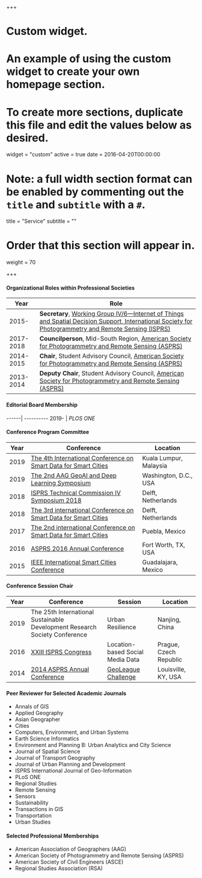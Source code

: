 +++
# Custom widget.
# An example of using the custom widget to create your own homepage section.
# To create more sections, duplicate this file and edit the values below as desired.
widget = "custom"
active = true
date = 2016-04-20T00:00:00

# Note: a full width section format can be enabled by commenting out the `title` and `subtitle` with a `#`.
title = "Service"
subtitle = ""

# Order that this section will appear in.
weight = 70

+++

#### Organizational Roles within Professional Societies
Year         | Role
-------------| ------------- 
2015-        | **Secretary**, [Working Group IV/6—Internet of Things and Spatial Decision Support, International Society for Photogrammetry and Remote Sensing (ISPRS)](http://www2.isprs.org/commissions/comm4/wg6.html)
2017- 2018   | **Councilperson**, Mid-South Region, [American Society for Photogrammetry and Remote Sensing (ASPRS)](https://www.asprs.org/)
2014-2015    | **Chair**, Student Advisory Council, [American Society for Photogrammetry and Remote Sensing (ASPRS)](https://www.asprs.org/)
2013-2014    | **Deputy Chair**, Student Advisory Council, [American Society for Photogrammetry and Remote Sensing (ASPRS)](https://www.asprs.org/)

#### Editorial Board Membership
------| ----------
2019- | *PLOS ONE*


#### Conference Program Committee
Year| Conference|Location
----| ----------|-------- 
2019|[The 4th International Conference on Smart Data for Smart Cities](https://www.geoinfo.utm.my/sdsc2019/)|Kuala Lumpur, Malaysia
2019|[The 2nd AAG GeoAI and Deep Learning Symposium](https://www.acsu.buffalo.edu/~yhu42/files/2019_AAG_GeoAI_Symposium.pdf)|Washington, D.C., USA
2018|[ISPRS Technical Commission IV Symposium 2018](http://www.isprs.org/tc4-symposium2018/)|Delft, Netherlands
2018|[The 3rd international Conference on Smart Data for Smart Cities](http://sdsc2018.hft-stuttgart.de/)|Delft, Netherlands
2017|[The 2nd international Conference on Smart Data for Smart Cities](http://ing.pue.itesm.mx/udms2017/)|Puebla, Mexico
2016|[ASPRS 2016 Annual Conference](http://conferences.asprs.org/archives/Fort-Worth-2016/Ft-Worth-2016-Home)|Fort Worth, TX, USA
2015|[IEEE International Smart Cities Conference](http://sites.ieee.org/isc2-2015/)|Guadalajara, Mexico

#### Conference Session Chair
Year| Conference|Session|Location
----| ----------|-------|--------
2019|The 25th International Sustainable Development Research Society Conference|Urban Resilience|Nanjing, China
2016|[XXIII ISPRS Congress](http://www.isprs2016-prague.com/)|Location-based Social Media Data|Prague, Czech Republic
2014|[2014 ASPRS Annual Conference](http://conferences.asprs.org/archives/Louisville-2014/blog)|[GeoLeague Challenge](https://www.asprs.org/student/geoleague-challenge-2014.html)|Louisville, KY, USA

#### Peer Reviewer for Selected Academic Journals
- Annals of GIS
- Applied Geography
- Asian Geographer
- Cities
- Computers, Environment, and Urban Systems
- Earth Science Informatics
- Environment and Planning B: Urban Analytics and City Science
- Journal of Spatial Science
- Journal of Transport Geography
- Journal of Urban Planning and Development
- ISPRS International Journal of Geo-Information
- PLoS ONE
- Regional Studies
- Remote Sensing
- Sensors
- Sustainability
- Transactions in GIS
- Transportation
- Urban Studies


#### Selected Professional Memberships
- American Association of Geographers (AAG)
- American Society of Photogrammetry and Remote Sensing (ASPRS)
- American Society of Civil Engineers (ASCE)
- Regional Studies Association (RSA)